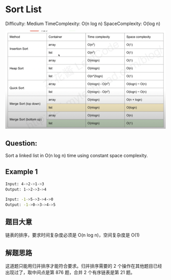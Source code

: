 # Sort List

Difficulty: Medium
TimeComplexity: O(n log n)
SpaceComplexity: O(log n)

![](.question_images/sort_complexity.png)

Question:
---

Sort a linked list in O(n log n) time using constant space complexity.

Example 1
---
```bash
Input: 4->2->1->3
Output: 1->2->3->4
```

```bash
Input: -1->5->3->4->0
Output: -1->0->3->4->5
```

题目大意
---
链表的排序，要求时间复杂度必须是 O(n log n)，空间复杂度是 O(1)


解题思路
---
这道题只能用归并排序才能符合要求。归并排序需要的 2 个操作在其他题目已经出现过了，取中间点是第 876 题，合并 2 个有序链表是第 21 题。